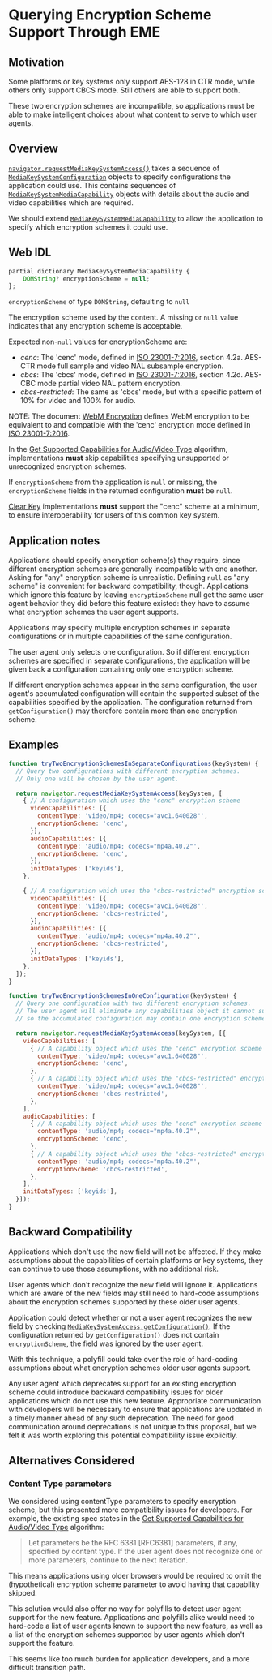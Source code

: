 # Querying Encryption Scheme Support Through EME

## Motivation

Some platforms or key systems only support AES-128 in CTR mode, while others
only support CBCS mode.  Still others are able to support both.

These two encryption schemes are incompatible, so applications must be able to
make intelligent choices about what content to serve to which user agents.


## Overview

[`navigator.requestMediaKeySystemAccess()`][] takes a sequence of
[`MediaKeySystemConfiguration`][] objects to specify configurations the
application could use.  This contains sequences of
[`MediaKeySystemMediaCapability`][] objects with details about the audio and
video capabilities which are required.

We should extend [`MediaKeySystemMediaCapability`][] to allow the application to
specify which encryption schemes it could use.

[`navigator.requestMediaKeySystemAccess()`]: https://www.w3.org/TR/encrypted-media/#navigator-extension:-requestmediakeysystemaccess()
[`MediaKeySystemConfiguration`]: https://www.w3.org/TR/encrypted-media/#dom-mediakeysystemconfiguration
[`MediaKeySystemMediaCapability`]: https://www.w3.org/TR/encrypted-media/#dom-mediakeysystemmediacapability


## Web IDL

```js
partial dictionary MediaKeySystemMediaCapability {
    DOMString? encryptionScheme = null;
};
```

`encryptionScheme` of type `DOMString`, defaulting to `null`

The encryption scheme used by the content.  A missing or `null` value indicates
that any encryption scheme is acceptable.

Expected non-`null` values for encryptionScheme are:
 - *cenc*: The 'cenc' mode, defined in [ISO 23001-7:2016][], section 4.2a.
           AES-CTR mode full sample and video NAL subsample encryption.
 - *cbcs*: The 'cbcs' mode, defined in [ISO 23001-7:2016][], section 4.2d.
           AES-CBC mode partial video NAL pattern encryption.
 - *cbcs-restricted*: The same as 'cbcs' mode, but with a specific pattern of
                      10% for video and 100% for audio.

NOTE: The document [WebM Encryption][] defines WebM encryption to be equivalent
to and compatible with the 'cenc' encryption mode defined in
[ISO 23001-7:2016][].

[ISO 23001-7:2016]: https://www.iso.org/standard/68042.html
[WebM Encryption]: https://www.webmproject.org/docs/webm-encryption/

In the [Get Supported Capabilities for Audio/Video Type][] algorithm,
implementations **must** skip capabilities specifying unsupported or
unrecognized encryption schemes.

If `encryptionScheme` from the application is `null` or missing, the
`encryptionScheme` fields in the returned configuration **must** be `null`.

[Clear Key][] implementations **must** support the "cenc" scheme at a minimum,
to ensure interoperability for users of this common key system.

[Get Supported Capabilities for Audio/Video Type]: https://www.w3.org/TR/encrypted-media/#get-supported-capabilities-for-audio-video-type
[`MediaKeySystemAccess.getConfiguration()`]: https://www.w3.org/TR/encrypted-media/#dom-mediakeysystemaccess-getconfiguration
[Clear Key]: https://www.w3.org/TR/encrypted-media/#clear-key


## Application notes

Applications should specify encryption scheme(s) they require, since different
encryption schemes are generally incompatible with one another.  Asking for
"any" encryption scheme is unrealistic.  Defining `null` as "any scheme" is
convenient for backward compatibility, though.  Applications which ignore this
feature by leaving `encryptionScheme` null get the same user agent behavior they
did before this feature existed: they have to assume what encryption schemes the
user agent supports.

Applications may specify multiple encryption schemes in separate configurations
or in multiple capabilities of the same configuration.

The user agent only selects one configuration.  So if different encryption
schemes are specified in separate configurations, the application will be given
back a configuration containing only one encryption scheme.

If different encryption schemes appear in the same configuration, the user
agent's accumulated configuration will contain the supported subset of the
capabilities specified by the application.  The configuration returned from
`getConfiguration()` may therefore contain more than one encryption scheme.


## Examples

```js
function tryTwoEncryptionSchemesInSeparateConfigurations(keySystem) {
  // Query two configurations with different encryption schemes.
  // Only one will be chosen by the user agent.

  return navigator.requestMediaKeySystemAccess(keySystem, [
    { // A configuration which uses the "cenc" encryption scheme
      videoCapabilities: [{
        contentType: 'video/mp4; codecs="avc1.640028"',
        encryptionScheme: 'cenc',
      }],
      audioCapabilities: [{
        contentType: 'audio/mp4; codecs="mp4a.40.2"',
        encryptionScheme: 'cenc',
      }],
      initDataTypes: ['keyids'],
    },

    { // A configuration which uses the "cbcs-restricted" encryption scheme
      videoCapabilities: [{
        contentType: 'video/mp4; codecs="avc1.640028"',
        encryptionScheme: 'cbcs-restricted',
      }],
      audioCapabilities: [{
        contentType: 'audio/mp4; codecs="mp4a.40.2"',
        encryptionScheme: 'cbcs-restricted',
      }],
      initDataTypes: ['keyids'],
    },
  ]);
}

function tryTwoEncryptionSchemesInOneConfiguration(keySystem) {
  // Query one configuration with two different encryption schemes.
  // The user agent will eliminate any capabilities object it cannot support,
  // so the accumulated configuration may contain one encryption scheme or both.

  return navigator.requestMediaKeySystemAccess(keySystem, [{
    videoCapabilities: [
      { // A capability object which uses the "cenc" encryption scheme
        contentType: 'video/mp4; codecs="avc1.640028"',
        encryptionScheme: 'cenc',
      },
      { // A capability object which uses the "cbcs-restricted" encryption scheme
        contentType: 'video/mp4; codecs="avc1.640028"',
        encryptionScheme: 'cbcs-restricted',
      },
    ],
    audioCapabilities: [
      { // A capability object which uses the "cenc" encryption scheme
        contentType: 'audio/mp4; codecs="mp4a.40.2"',
        encryptionScheme: 'cenc',
      },
      { // A capability object which uses the "cbcs-restricted" encryption scheme
        contentType: 'audio/mp4; codecs="mp4a.40.2"',
        encryptionScheme: 'cbcs-restricted',
      },
    ],
    initDataTypes: ['keyids'],
  }]);
}
```


## Backward Compatibility

Applications which don't use the new field will not be affected.  If they make
assumptions about the capabilities of certain platforms or key systems, they can
continue to use those assumptions, with no additional risk.

User agents which don't recognize the new field will ignore it.  Applications
which are aware of the new fields may still need to hard-code assumptions about
the encryption schemes supported by these older user agents.

Application could detect whether or not a user agent recognizes the new field by
checking [`MediaKeySystemAccess.getConfiguration()`][].  If the configuration
returned by `getConfiguration()` does not contain `encryptionScheme`, the field
was ignored by the user agent.

With this technique, a polyfill could take over the role of hard-coding
assumptions about what encryption schemes older user agents support.

Any user agent which deprecates support for an existing encryption scheme could
introduce backward compatibility issues for older applications which do not use
this new feature.  Appropriate communication with developers will be necessary
to ensure that applications are updated in a timely manner ahead of any such
deprecation.  The need for good communication around deprecations is not unique
to this proposal, but we felt it was worth exploring this potential
compatibility issue explicitly.

[`MediaKeySystemAccess.getConfiguration()`]: https://www.w3.org/TR/encrypted-media/#dom-mediakeysystemaccess-getconfiguration


## Alternatives Considered

### Content Type parameters

We considered using contentType parameters to specify encryption scheme, but
this presented more compatibility issues for developers.  For example, the
existing spec states in the [Get Supported Capabilities for Audio/Video Type][]
algorithm:

> Let parameters be the RFC 6381 [RFC6381] parameters, if any, specified by
> content type. If the user agent does not recognize one or more parameters,
> continue to the next iteration.

This means applications using older browsers would be required to omit the
(hypothetical) encryption scheme parameter to avoid having that capability
skipped.

This solution would also offer no way for polyfills to detect user agent support
for the new feature.  Applications and polyfills alike would need to hard-code a
list of user agents known to support the new feature, as well as a list of the
encryption schemes supported by user agents which don't support the feature.

This seems like too much burden for application developers, and a more difficult
transition path.

[Get Supported Capabilities for Audio/Video Type]: https://www.w3.org/TR/encrypted-media/#get-supported-capabilities-for-audio-video-type
